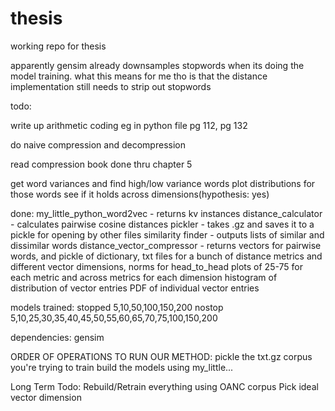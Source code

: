 # thesis

working repo for thesis

apparently gensim already downsamples stopwords when its doing the model training.
what this means for me tho is that the distance implementation still needs to strip out stopwords

todo:

write up arithmetic coding eg in python
    file pg 112, pg 132 

do naive compression and decompression

read compression book
    done thru chapter 5

get word variances and find high/low variance words
plot distributions for those words
see if it holds across dimensions(hypothesis: yes)

done:
my_little_python_word2vec - returns kv instances
distance_calculator - calculates pairwise cosine distances
pickler - takes .gz and saves it to a pickle for opening by other files
similarity finder - outputs lists of similar and dissimilar words
distance_vector_compressor - returns vectors for pairwise words, and pickle of dictionary,
txt files for a bunch of distance metrics and different vector dimensions, norms for head_to_head
plots of 25-75 for each metric and across metrics for each dimension
histogram of distribution of vector entries
PDF of individual vector entries

models trained:
stopped 5,10,50,100,150,200
nostop 5,10,25,30,35,40,45,50,55,60,65,70,75,100,150,200

dependencies:
gensim

ORDER OF OPERATIONS TO RUN OUR METHOD:
pickle the txt.gz corpus you're trying to train
build the models using my_little...

Long Term Todo:
Rebuild/Retrain everything using OANC corpus
Pick ideal vector dimension